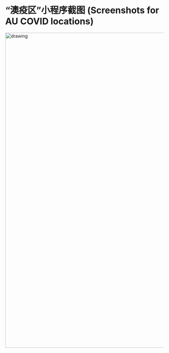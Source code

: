 # “澳疫区”小程序截图 (Screenshots for AU COVID locations) #
<img src="https://github.com/mingdongt/au_covid/blob/main/combined%20screenshots.png" alt="drawing" width="1000"/>
